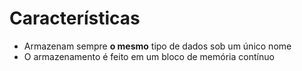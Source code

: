 # Características

* Armazenam sempre **o mesmo** tipo de dados sob um único nome
* O armazenamento é feito em um bloco de memória contínuo
